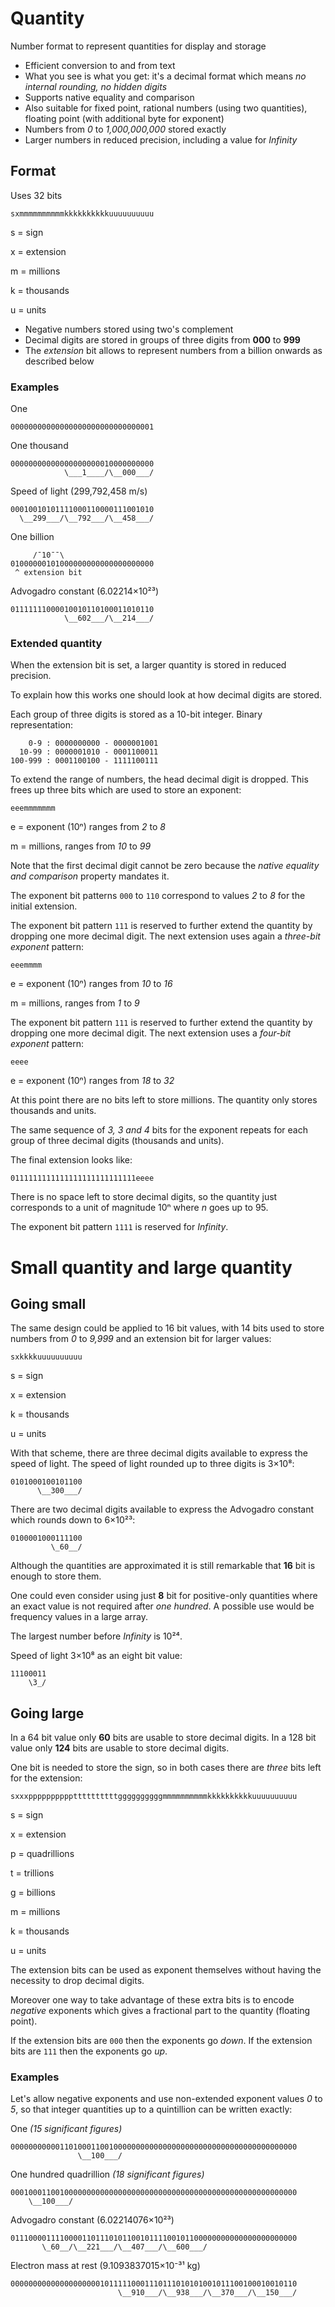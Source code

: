 # Quantity
Number format to represent quantities for display and storage

* Efficient conversion to and from text
* What you see is what you get: it's a decimal format which means _no internal rounding, no hidden digits_
* Supports native equality and comparison
* Also suitable for fixed point, rational numbers (using two quantities), floating point (with additional byte for exponent)
* Numbers from _0_ to _1,000,000,000_ stored exactly
* Larger numbers in reduced precision, including a value for _Infinity_

## Format

Uses 32 bits

~~~
sxmmmmmmmmmmkkkkkkkkkkuuuuuuuuuu
~~~

s
  = sign

x
  = extension

m
  = millions

k
  = thousands

u
  = units

* Negative numbers stored using two's complement
* Decimal digits are stored in groups of three digits from **000** to **999**
* The _extension_ bit allows to represent numbers from a billion onwards as described below

### Examples

One
~~~
00000000000000000000000000000001
~~~

One thousand
~~~
00000000000000000000010000000000
            \___1____/\__000___/
~~~

Speed of light (299,792,458 m/s)
~~~
00010010101111000110000111001010
  \__299___/\__792___/\__458___/
~~~

One billion
~~~
     /¯10¯¯\
01000000101000000000000000000000
 ^ extension bit
~~~

Advogadro constant (6.02214×10²³)
~~~
01111111000010010110100011010110
            \__602___/\__214___/
~~~

### Extended quantity

When the extension bit is set, a larger quantity is stored in reduced precision.

To explain how this works one should look at how decimal digits are stored.

Each group of three digits is stored as a 10-bit integer. Binary representation:

~~~
    0-9 : 0000000000 - 0000001001
  10-99 : 0000001010 - 0001100011
100-999 : 0001100100 - 1111100111
~~~

To extend the range of numbers, the head decimal digit is dropped. This frees up three bits which are used to store an exponent:

~~~
eeemmmmmmm
~~~

e
  = exponent (10ⁿ) ranges from _2_ to _8_

m
  = millions, ranges from _10_ to _99_

Note that the first decimal digit cannot be zero because the _native equality and comparison_ property mandates it.

The exponent bit patterns `000` to `110` correspond to values _2_ to _8_ for the initial extension.

The exponent bit pattern `111` is reserved to further extend the quantity by dropping one more decimal digit.
The next extension uses again a _three-bit exponent_ pattern:

~~~
eeemmmm
~~~

e
  = exponent (10ⁿ) ranges from _10_ to _16_

m
  = millions, ranges from _1_ to _9_

The exponent bit pattern `111` is reserved to further extend the quantity by dropping one more decimal digit.
The next extension uses a _four-bit exponent_ pattern:

~~~
eeee
~~~

e
  = exponent (10ⁿ) ranges from _18_ to _32_

At this point there are no bits left to store millions. The quantity only stores thousands and units.

The same sequence of _3, 3 and 4_ bits for the exponent repeats for each group of three decimal digits (thousands and units).

The final extension looks like:

~~~
0111111111111111111111111111eeee
~~~

There is no space left to store decimal digits, so the quantity just corresponds to a unit of magnitude 10ⁿ where _n_ goes up to 95.

The exponent bit pattern `1111` is reserved for _Infinity_.

# Small quantity and large quantity

## Going small

The same design could be applied to 16 bit values, with 14 bits used to store numbers from _0_ to _9,999_ and an extension bit for larger values:

~~~
sxkkkkuuuuuuuuuu
~~~

s
  = sign

x
  = extension

k
  = thousands

u
  = units

With that scheme, there are three decimal digits available to express the speed of light. The speed of light rounded up to three digits is 3×10⁸:

~~~
0101000100101100
      \__300___/
~~~

There are two decimal digits available to express the Advogadro constant which rounds down to 6×10²³:

~~~
0100001000111100
         \_60__/
~~~

Although the quantities are approximated it is still remarkable that **16** bit is enough to store them.

One could even consider using just **8** bit for positive-only quantities where an exact value is not required after _one hundred_.
A possible use would be frequency values in a large array.

The largest number before _Infinity_ is 10²⁴.

Speed of light 3×10⁸ as an eight bit value:

~~~
11100011
    \3_/
~~~

## Going large

In a 64 bit value only **60** bits are usable to store decimal digits. In a 128 bit value only **124** bits are usable to store decimal digits.

One bit is needed to store the sign, so in both cases there are _three_ bits left for the extension:

~~~
sxxxppppppppppttttttttttggggggggggmmmmmmmmmmkkkkkkkkkkuuuuuuuuuu
~~~

s
  = sign
  
x
  = extension

p
  = quadrillions

t
  = trillions

g
  = billions

m
  = millions

k
  = thousands

u
  = units

The extension bits can be used as exponent themselves without having the necessity to drop decimal digits.

Moreover one way to take advantage of these extra bits is to encode _negative_ exponents which gives a fractional part to the quantity (floating point).

If the extension bits are `000` then the exponents go _down_. If the extension bits are `111` then the exponents go _up_.

### Examples

Let's allow negative exponents and use non-extended exponent values _0_ to _5_, so that integer quantities up to a quintillion can be written exactly:

One _(15 significant figures)_
~~~
0000000000011010001100100000000000000000000000000000000000000000
               \__100___/
~~~

One hundred quadrillion _(18 significant figures)_
~~~
0001000110010000000000000000000000000000000000000000000000000000
    \__100___/
~~~

Advogadro constant (6.02214076×10²³)
~~~
0111000011110000110111010110010111100101100000000000000000000000
       \_60__/\__221___/\__407___/\__600___/
~~~

Electron mass at rest (9.1093837015×10⁻³¹ kg)
~~~
0000000000000000000010111110001110111010101001011100100010010110
                        \__910___/\__938___/\__370___/\__150___/
~~~
